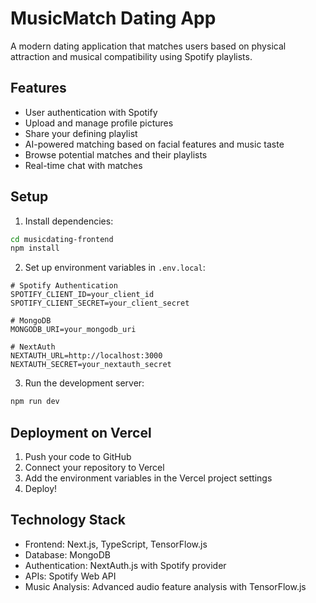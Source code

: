 # MusicMatch Dating App

A modern dating application that matches users based on physical attraction and musical compatibility using Spotify playlists.

## Features
- User authentication with Spotify
- Upload and manage profile pictures
- Share your defining playlist
- AI-powered matching based on facial features and music taste
- Browse potential matches and their playlists
- Real-time chat with matches

## Setup
1. Install dependencies:
```bash
cd musicdating-frontend
npm install
```

2. Set up environment variables in `.env.local`:
```
# Spotify Authentication
SPOTIFY_CLIENT_ID=your_client_id
SPOTIFY_CLIENT_SECRET=your_client_secret

# MongoDB
MONGODB_URI=your_mongodb_uri

# NextAuth
NEXTAUTH_URL=http://localhost:3000
NEXTAUTH_SECRET=your_nextauth_secret
```

3. Run the development server:
```bash
npm run dev
```

## Deployment on Vercel
1. Push your code to GitHub
2. Connect your repository to Vercel
3. Add the environment variables in the Vercel project settings
4. Deploy!

## Technology Stack
- Frontend: Next.js, TypeScript, TensorFlow.js
- Database: MongoDB
- Authentication: NextAuth.js with Spotify provider
- APIs: Spotify Web API
- Music Analysis: Advanced audio feature analysis with TensorFlow.js
